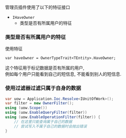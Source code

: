 管理员插件使用了以下的特征接口

- `IHaveOwner`
	- 类型是否有所属用户的特征

### 类型是否有所属用户的特征

使用特征
```
var haveOwner = OwnerTypeTrait<TEntity>.HaveOwner;
```

这个特征用于标记数据是否有所属的用户, <br/>
例如每个用户只能看到自己的短信息, 不能看到别人的短信息.<br/>

### 使用过滤器过滤只属于自身的数据

``` csharp
var uow = Application.Ioc.Resolve<IUnitOfWork>();
var filter = new OwnerFilter();
using (uow.Scope())
using (uow.EnableQueryFilter(filter))
using (uow.EnableOperationFilter(filter)) {
	// 在这里只能查询属于自己的数据
	// 尝试写入不属于自己的数据时会抛出错误
}
```
